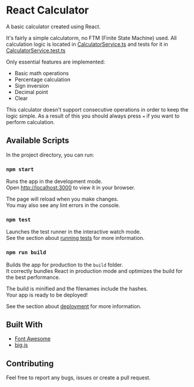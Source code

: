 # React Calculator

A basic calculator created using React. 

It's fairly a simple calculatorm, no FTM (Finite State Machine) used. All calculation logic is located in [CalculatorService.ts](https://github.com/ipasechnikov/react-calculator/blob/main/src/services/CalculatorService.ts) and tests for it in [CalculatorService.test.ts](https://github.com/ipasechnikov/react-calculator/blob/main/src/services/CalculatorService.test.ts)

Only essential features are implemented:
- Basic math operations
- Percentage calculation
- Sign inversion
- Decimal point
- Clear

This calculator doesn't support consecutive operations in order to keep the logic simple. As a result of this you should always press `=` if you want to perform calculation.

## Available Scripts

In the project directory, you can run:

### `npm start`

Runs the app in the development mode.\
Open [http://localhost:3000](http://localhost:3000) to view it in your browser.

The page will reload when you make changes.\
You may also see any lint errors in the console.

### `npm test`

Launches the test runner in the interactive watch mode.\
See the section about [running tests](https://facebook.github.io/create-react-app/docs/running-tests) for more information.

### `npm run build`

Builds the app for production to the `build` folder.\
It correctly bundles React in production mode and optimizes the build for the best performance.

The build is minified and the filenames include the hashes.\
Your app is ready to be deployed!

See the section about [deployment](https://facebook.github.io/create-react-app/docs/deployment) for more information.

## Built With

- [Font Awesome](https://fontawesome.com/v5/docs/web/use-with/react/)
- [big.js](https://github.com/MikeMcl/big.js/)

## Contributing

Feel free to report any bugs, issues or create a pull request.
